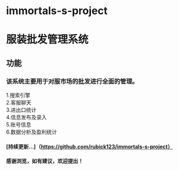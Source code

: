 # immortals-s-project
 服装批发管理系统
======
功能
------
### 该系统主要用于对服市场的批发进行全面的管理。<br>
1.搜索引擎<br>
2.客服聊天<br>
3.进出口统计<br>
4.信息发布及录入<br>
5.账号信息<br>
6.数据分析及盈利统计<br>
#### [持续更新...]（https://github.com/rubick123/immortals-s-project）<br>
#### 感谢浏览，如有建议，欢迎提出！
